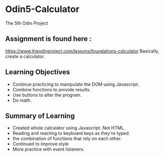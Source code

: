 # Odin5-Calculator
The 5th Odin Project

## Assignment is found here :
https://www.theodinproject.com/lessons/foundations-calculator
Basically, create a calculator.  


## Learning Objectives 

* Continue practicing to manipulate the DOM using Javascript.
* Combine functions to provide results.
* Use buttons to alter the program.
* Do math.


## Summary of Learning
* Created whole calculator using Javascript. Not HTML.
* Reading and reacting to keyboard keys as they're typed.
* the combination of functions that rely on each other.
* Continued to improve style
* More practice with event listeners.  



